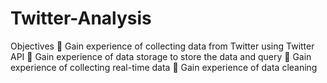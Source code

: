 # Twitter-Analysis
Objectives  Gain experience of collecting data from Twitter using Twitter API  Gain experience of data storage to store the data and query  Gain experience of collecting real-time data  Gain experience of data cleaning
